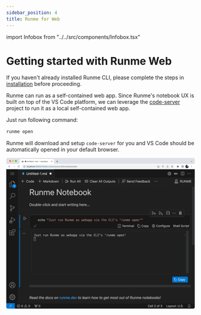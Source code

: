 ```yaml
---
sidebar_position: 4
title: Runme for Web
---
```


import Infobox from "../../src/components/Infobox.tsx"

# Getting started with Runme Web

<Infobox type="sidenote" title="Install Runme">

If you haven't already installed Runme CLI, please complete the steps in [installation](https://docs.runme.dev/installation/runmecli) before proceeding.

</Infobox>

Runme can run as a self-contained web app. Since Runme's notebook UX is built on top of the VS Code platform, we can leverage the [code-server](https://github.com/coder/code-server) project to run it as a local self-contained web app.

Just run following command:

```sh
runme open
```

Runme will download and setup `code-server` for you and VS Code should be automatically opened in your default browser.

![Runme for Web](../../static/img/runme-for-web.png)
